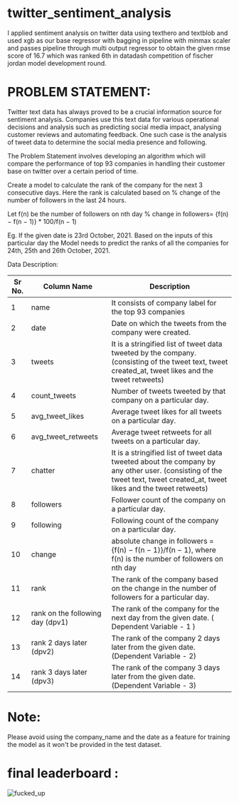 # twitter_sentiment_analysis
I applied sentiment analysis on twitter data using texthero and textblob and used xgb as our base regressor with bagging in pipeline with minmax scaler and passes pipeline through multi output regressor to obtain the given rmse score of 16.7 which was ranked 6th in datadash competition of fischer jordan model development round.

# PROBLEM STATEMENT:

 

Twitter text data has always proved to be a crucial information source for sentiment analysis. Companies use this text data for various operational decisions and analysis such as predicting social media impact, analysing customer reviews and automating feedback. One such case is the analysis of tweet data to determine the social media presence and following.

 

The Problem Statement involves developing an algorithm which will compare the performance of top 93 companies in handling their customer base on twitter over a certain period of time.

 

Create a model to calculate the rank of the company for the next 3 consecutive days.
Here the rank is calculated based on % change of the number of followers in the last 24 hours.

 

Let f(n) be the number of followers on nth day
% change in followers= {f(n) − f(n − 1)} * 100/f(n − 1)

 

Eg. If the given date is 23rd October, 2021.
Based on the inputs of this particular day the Model needs to predict the ranks of all the companies for 24th, 25th and 26th October, 2021.

Data Description:

 

| Sr No. | Column Name | Description |
| --- | --- | --- |
| 1 | name | It consists of company label for the top 93 companies | 
| 2  | date | Date on which the tweets from the company were created. | 
| 3  | tweets | It is a stringified list of tweet data tweeted by the company. (consisting of the tweet text, tweet created_at, tweet likes and the tweet retweets) | 
| 4 | count_tweets | Number of tweets tweeted by that company on a particular day. | 
| 5 | avg_tweet_likes | Average tweet likes for all tweets on a particular day. | 
| 6 | avg_tweet_retweets | Average tweet retweets for all tweets on a particular day. | 
| 7 | chatter | It is a stringified list of tweet data tweeted about the company by any other user. (consisting of the tweet text, tweet created_at, tweet likes and the tweet retweets) | 
| 8 | followers | Follower count of the company on a particular day. | 
| 9 | following | Following count of the company on a particular day. | 
| 10 | change | absolute change in followers = {f(n) − f(n − 1)}/f(n − 1), where f(n) is the number of followers on nth day | 
| 11 | rank | The rank of the company based on the change in the number of followers for a particular day. | 
| 12 | 	rank on the following day (dpv1) | 	The rank of the company for the next day from the given date. ( Dependent Variable - 1 ) | 
| 13 | 	rank 2 days later (dpv2)	 | The rank of the company 2 days later from the given date. (Dependent Variable - 2) | 
| 14	| rank 3 days later (dpv3)	| The rank of the company 3 days later from the given date. (Dependent Variable - 3) | 

# Note:
Please avoid using the company_name and the date as a feature for training the model as it won't be provided in the test dataset.

# final leaderboard :

![fucked_up](https://user-images.githubusercontent.com/73367240/144533155-a8a8a6ae-db3c-4049-b4ea-cfb82c62c370.PNG)
